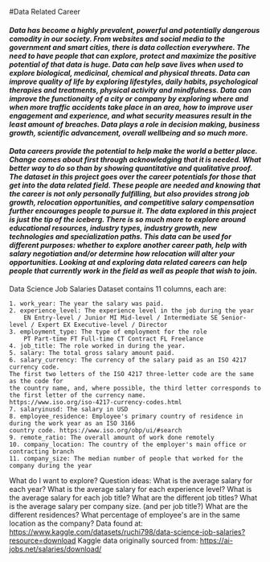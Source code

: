 #Data Related Career

<h4><em>Data has become a highly prevalent, powerful and potentially dangerous comodity in our society. From websites and social media to the government and smart cities, there is data collection everywhere. The need to have people that can explore, protect and maximize the positive potential of that data is huge. Data can help save lives when used to explore biological, medicinal, chemical and physical threats. Data can improve quality of life by exploring lifestyles, daily habits, psychological therapies and treatments, physical activity and mindfulness. Data can improve the functionaity of a city or company by exploring where and when more traffic accidents take place in an area, how to improve user engagement and experience, and what security measures result in the least amount of breaches. Data plays a role in decision making, business growth, scientific advancement, overall wellbeing and so much more.</em></h4>

<h4><em>Data careers provide the potential to help make the world a better place. Change comes about first through acknowledging that it is needed. What better way to do so than by showing quantitative and qualitative proof. The dataset in this project goes over the career potentials for those that get into the data related field. These people are needed and knowing that the career is not only personally fulfilling, but also provides strong job growth, relocation opportunities, and competitive salary compensation further encourages people to pursue it. The data explored in this project is just the tip of the iceberg. There is so much more to explore around educational resources, industry types, industry growth, new technologies and specialization paths. This data can be used for different purposes: whether to explore another career path, help with salary negotiation and/or determine how relocation will alter your opportunities. Looking at and exploring data related careers can help people that currently work in the field as well as people that wish to join.</em></h4>

Data Science Job Salaries Dataset contains 11 columns, each are:

    1. work_year: The year the salary was paid.
    2. experience_level: The experience level in the job during the year
        EN Entry-level / Junior MI Mid-level / Intermediate SE Senior-level / Expert EX Executive-level / Director
    3. employment_type: The type of employment for the role
        PT Part-time FT Full-time CT Contract FL Freelance
    4. job_title: The role worked in during the year.
    5. salary: The total gross salary amount paid.
    6. salary_currency: The currency of the salary paid as an ISO 4217 currency code.
    The first two letters of the ISO 4217 three-letter code are the same as the code for 
    the country name, and, where possible, the third letter corresponds to the first letter of the currency name.
    https://www.iso.org/iso-4217-currency-codes.html
    7. salaryinusd: The salary in USD
    8. employee_residence: Employee's primary country of residence in during the work year as an ISO 3166 
    country code. https://www.iso.org/obp/ui/#search
    9. remote_ratio: The overall amount of work done remotely
    10. company_location: The country of the employer's main office or contracting branch
    11. company_size: The median number of people that worked for the company during the year

What do I want to explore?
Question ideas:
    What is the average salary for each year?
    What is the average salary for each experience level?
    What is the average salary for each job title? What are the different job titles?
    What is the average salary per company size. (and per job title?)
    What are the different residences? What percentage of employee's are in the same location as the company?
Data found at: https://www.kaggle.com/datasets/ruchi798/data-science-job-salaries?resource=download
Kaggle data originally sourced from: https://ai-jobs.net/salaries/download/
